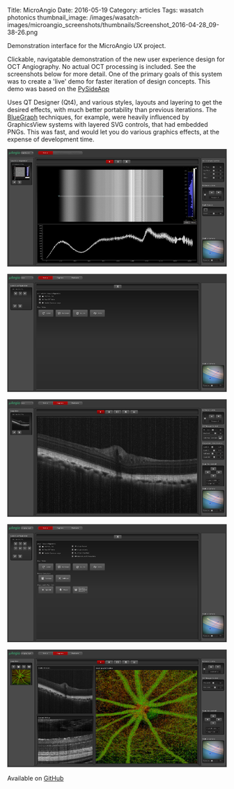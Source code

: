 Title: MicroAngio 
Date:  2016-05-19
Category: articles
Tags: wasatch photonics
thumbnail_image: /images/wasatch-images/microangio_screenshots/thumbnails/Screenshot_2016-04-28_09-38-26.png


Demonstration interface for the MicroAngio UX project.


Clickable, navigatable demonstration of the new user experience design
for OCT Angiography. No actual OCT processing is included. See the
screenshots below for more detail. One of the primary goals of this
system was to create a 'live' demo for faster iteration of design
concepts. This demo was based on the [PySideApp](https://github.com/WasatchPhotonics/PySideApp)

Uses QT Designer (Qt4), and various styles, layouts and layering to get
the desired effects, with much better portability than previous
iterations. The
[BlueGraph](http://github.com/WasatchPhotonics/BlueGraph) techniques,
for example, were heavily influenced by GraphicsView systems with
layered SVG controls, that had embedded PNGs. This was fast, and
would let you do various graphics effects, at the expense of
development time.



[![RAW Capture](/images/wasatch-images/microangio_screenshots/thumbnails/Screenshot_2016-04-28_09-37-53.png)](/images/wasatch-images/microangio_screenshots/Screenshot_2016-04-28_09-37-53.png)

[![RAW Setup](/images/wasatch-images/microangio_screenshots/thumbnails/Screenshot_2016-04-28_09-38-11.png)](/images/wasatch-images/microangio_screenshots/Screenshot_2016-04-28_09-38-11.png)

[![OCT Capture](/images/wasatch-images/microangio_screenshots/thumbnails/Screenshot_2016-04-28_09-38-16.png)](/images/wasatch-images/microangio_screenshots/Screenshot_2016-04-28_09-38-16.png)

[![Angio Setup](/images/wasatch-images/microangio_screenshots/thumbnails/Screenshot_2016-04-28_09-38-22.png)](/images/wasatch-images/microangio_screenshots/Screenshot_2016-04-28_09-38-22.png)

[![Angio Capture](/images/wasatch-images/microangio_screenshots/thumbnails/Screenshot_2016-04-28_09-38-26.png)](/images/wasatch-images/microangio_screenshots/Screenshot_2016-04-28_09-38-26.png)

Available on [GitHub](https://github.com/WasatchPhotonics/MicroAngio)

